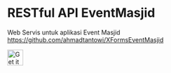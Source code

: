 # RESTful API EventMasjid

Web Servis untuk aplikasi Event Masjid https://github.com/ahmadtantowi/XFormsEventMasjid

<a href="https://play.google.com/store/apps/details?id=com.companyname.EventMasjid&utm_source=global_co&utm_medium=prtnr&utm_content=Mar2515&utm_campaign=PartBadge&pcampaignid=MKT-Other-global-all-co-prtnr-py-PartBadge-Mar2515-1"><img alt="Get it on Google Play" src="https://play.google.com/intl/en_us/badges/images/generic/en-play-badge.png" height=36px /></a>
